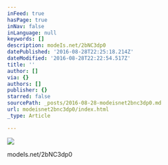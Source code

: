 ```yaml
---
inFeed: true
hasPage: true
inNav: false
inLanguage: null
keywords: []
description: modeIs.net/2bNC3dp0
datePublished: '2016-08-28T22:25:18.214Z'
dateModified: '2016-08-28T22:22:54.517Z'
title: ''
author: []
via: {}
authors: []
publisher: {}
starred: false
sourcePath: _posts/2016-08-28-modeisnet2bnc3dp0.md
url: modeisnet2bnc3dp0/index.html
_type: Article

---
```

![](https://the-grid-user-content.s3-us-west-2.amazonaws.com/81e4a0d8-9ce5-4761-bd57-e9ac1f621404.jpg)

modeIs.net/2bNC3dp0